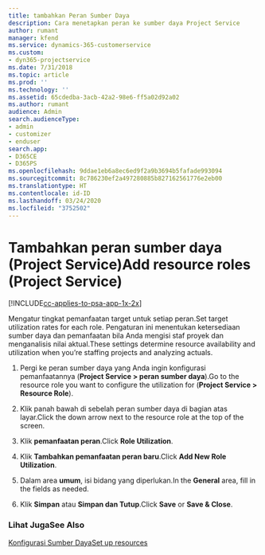 ```yaml
---
title: tambahkan Peran Sumber Daya
description: Cara menetapkan peran ke sumber daya Project Service
author: rumant
manager: kfend
ms.service: dynamics-365-customerservice
ms.custom:
- dyn365-projectservice
ms.date: 7/31/2018
ms.topic: article
ms.prod: ''
ms.technology: ''
ms.assetid: 65cdedba-3acb-42a2-98e6-ff5a02d92a02
ms.author: rumant
audience: Admin
search.audienceType:
- admin
- customizer
- enduser
search.app:
- D365CE
- D365PS
ms.openlocfilehash: 9ddae1eb6a8ec6ed9f2a9b3694b5fafade993094
ms.sourcegitcommit: 8c786230ef2a497280885b827162561776e2eb00
ms.translationtype: HT
ms.contentlocale: id-ID
ms.lasthandoff: 03/24/2020
ms.locfileid: "3752502"
---
```

# <a name="add-resource-roles-project-service"></a><span data-ttu-id="4c0e6-103">Tambahkan peran sumber daya (Project Service)</span><span class="sxs-lookup"><span data-stu-id="4c0e6-103">Add resource roles (Project Service)</span></span>

[!INCLUDE[cc-applies-to-psa-app-1x-2x](../includes/cc-applies-to-psa-app-1x-2x.md)]

<span data-ttu-id="4c0e6-104">Mengatur tingkat pemanfaatan target untuk setiap peran.</span><span class="sxs-lookup"><span data-stu-id="4c0e6-104">Set target utilization rates for each role.</span></span> <span data-ttu-id="4c0e6-105">Pengaturan ini menentukan ketersediaan sumber daya dan pemanfaatan bila Anda mengisi staf proyek dan menganalisis nilai aktual.</span><span class="sxs-lookup"><span data-stu-id="4c0e6-105">These settings determine resource availability and utilization when you’re staffing projects and analyzing actuals.</span></span>  
  
1.  <span data-ttu-id="4c0e6-106">Pergi ke peran sumber daya yang Anda ingin konfigurasi pemanfaatannya (**Project Service > peran sumber daya**).</span><span class="sxs-lookup"><span data-stu-id="4c0e6-106">Go to the resource role you want to configure the utilization for (**Project Service > Resource Role**).</span></span>  
  
2.  <span data-ttu-id="4c0e6-107">Klik panah bawah di sebelah peran sumber daya di bagian atas layar.</span><span class="sxs-lookup"><span data-stu-id="4c0e6-107">Click the down arrow next to the resource role at the top of the screen.</span></span>  
  
3.  <span data-ttu-id="4c0e6-108">Klik **pemanfaatan peran**.</span><span class="sxs-lookup"><span data-stu-id="4c0e6-108">Click **Role Utilization**.</span></span>  
  
4.  <span data-ttu-id="4c0e6-109">Klik **Tambahkan pemanfaatan peran baru**.</span><span class="sxs-lookup"><span data-stu-id="4c0e6-109">Click **Add New Role Utilization**.</span></span>  
  
5.  <span data-ttu-id="4c0e6-110">Dalam area **umum**, isi bidang yang diperlukan.</span><span class="sxs-lookup"><span data-stu-id="4c0e6-110">In the **General** area, fill in the fields as needed.</span></span>  
  
6.  <span data-ttu-id="4c0e6-111">Klik **Simpan** atau **Simpan dan Tutup**.</span><span class="sxs-lookup"><span data-stu-id="4c0e6-111">Click **Save** or **Save & Close**.</span></span>  
  
### <a name="see-also"></a><span data-ttu-id="4c0e6-112">Lihat Juga</span><span class="sxs-lookup"><span data-stu-id="4c0e6-112">See Also</span></span>  
 [<span data-ttu-id="4c0e6-113">Konfigurasi Sumber Daya</span><span class="sxs-lookup"><span data-stu-id="4c0e6-113">Set up resources</span></span>](../project-service/set-up-resources.md)
